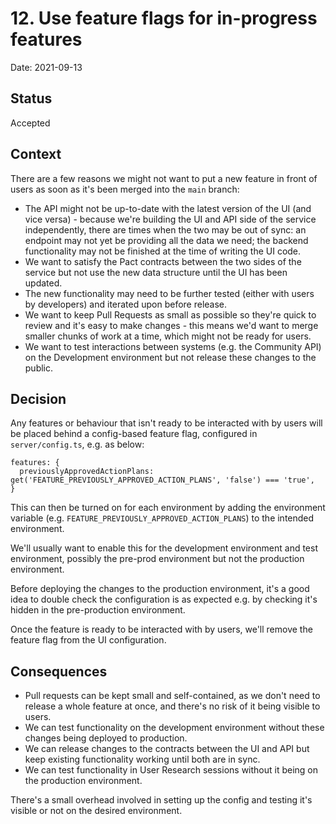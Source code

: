 # 12. Use feature flags for in-progress features

Date: 2021-09-13

## Status

Accepted

## Context

There are a few reasons we might not want to put a new feature in front of users as soon as it's been merged into the `main` branch:

- The API might not be up-to-date with the latest version of the UI (and vice versa) - because we're building the UI and API side of the service independently, there are times when the two may be out of sync: an endpoint may not yet be providing all the data we need; the backend functionality may not be finished at the time of writing the UI code.
- We want to satisfy the Pact contracts between the two sides of the service but not use the new data structure until the UI has been updated.
- The new functionality may need to be further tested (either with users by developers) and iterated upon before release.
- We want to keep Pull Requests as small as possible so they're quick to review and it's easy to make changes - this means we'd want to merge smaller chunks of work at a time, which might not be ready for users.
- We want to test interactions between systems (e.g. the Community API) on the Development environment but not release these changes to the public.

## Decision

Any features or behaviour that isn't ready to be interacted with by users will be placed behind a config-based feature flag, configured in `server/config.ts`, e.g. as below:
```
features: {
  previouslyApprovedActionPlans: get('FEATURE_PREVIOUSLY_APPROVED_ACTION_PLANS', 'false') === 'true',
}
```

This can then be turned on for each environment by adding the environment variable (e.g. `FEATURE_PREVIOUSLY_APPROVED_ACTION_PLANS`) to the intended environment.

We'll usually want to enable this for the development environment and test environment, possibly the pre-prod environment but not the production environment.

Before deploying the changes to the production environment, it's a good idea to double check the configuration is as expected e.g. by checking it's hidden in the pre-production environment.

Once the feature is ready to be interacted with by users, we'll remove the feature flag from the UI configuration.

## Consequences

- Pull requests can be kept small and self-contained, as we don't need to release a whole feature at once, and there's no risk of it being visible to users.
- We can test functionality on the development environment without these changes being deployed to production.
- We can release changes to the contracts between the UI and API but keep existing functionality working until both are in sync.
- We can test functionality in User Research sessions without it being on the production environment.

There's a small overhead involved in setting up the config and testing it's visible or not on the desired environment.
